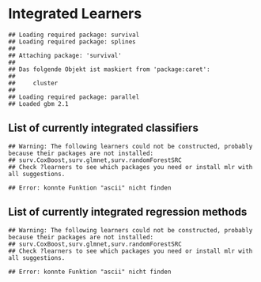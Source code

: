 Integrated Learners
===================


```
## Loading required package: survival
## Loading required package: splines
## 
## Attaching package: 'survival'
## 
## Das folgende Objekt ist maskiert from 'package:caret':
## 
##     cluster
## 
## Loading required package: parallel
## Loaded gbm 2.1
```


List of currently integrated classifiers
----------------------------------------


```
## Warning: The following learners could not be constructed, probably because their packages are not installed:
## surv.CoxBoost,surv.glmnet,surv.randomForestSRC
## Check ?learners to see which packages you need or install mlr with all suggestions.
```

```
## Error: konnte Funktion "ascii" nicht finden
```


List of currently integrated regression methods
-----------------------------------------------


```
## Warning: The following learners could not be constructed, probably because their packages are not installed:
## surv.CoxBoost,surv.glmnet,surv.randomForestSRC
## Check ?learners to see which packages you need or install mlr with all suggestions.
```

```
## Error: konnte Funktion "ascii" nicht finden
```

